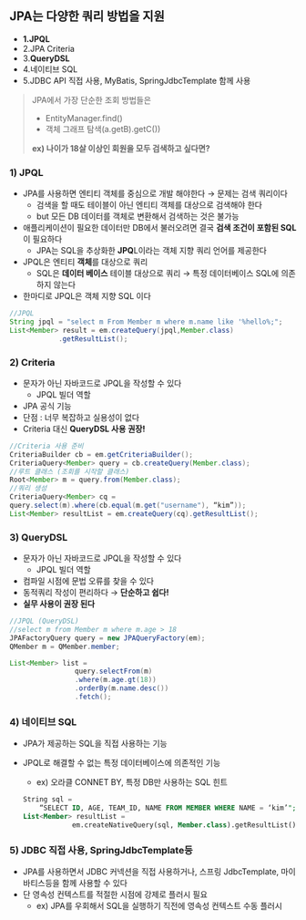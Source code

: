 ## JPA는 다양한 쿼리 방법을 지원

- **1.JPQL**
- 2.JPA Criteria
- 3.**QueryDSL**
- 4.네이티브 SQL
- 5.JDBC API 직접 사용, MyBatis, SpringJdbcTemplate 함께 사용

> JPA에서 가장 단순한 조회 방법들은
> 
> - EntityManager.find()
> - 객체 그래프 탐색(a.getB).getC())
> 
> **ex) 나이가 18살 이상인 회원을 모두 검색하고 싶다면?**
> 

### 1) JPQL

- JPA를 사용하면 엔티티 객체를 중심으로 개발 해야한다 → 문제는 검색 쿼리이다
    - 검색을 할 때도 테이블이 아닌 엔티티 객체를 대상으로 검색해야 한다
    - but 모든 DB 데이터를 객체로 변환해서 검색하는 것은 불가능
- 애플리케이션이 필요한 데이터만  DB에서 불러오려면 결국 **검색 조건이 포함된 SQL**이 필요하다
    - JPA는 SQL을 추상화한 **JPQ**L이라는 객체 지향 쿼리 언어를 제공한다
- JPQL은 엔티티 **객체**를 대상으로 쿼리
    - SQL은 **데이터 베이스** 테이블 대상으로 쿼리 → 특정 데이터베이스 SQL에 의존하지 않는다
- 한마디로 JPQL은 객체 지향 SQL 이다

```java
//JPQL
String jpql = "select m From Member m where m.name like '%hello%;";
List<Member> result = em.createQuery(jpql,Member.class)
            .getResultList();
```

### 2) Criteria

- 문자가 아닌 자바코드로 JPQL을 작성할 수 있다
    - JPQL 빌더 역할
- JPA 공식 기능
- 단점 : 너무 복잡하고 실용성이 없다
- Criteria 대신 **QueryDSL 사용 권장!**

```java
//Criteria 사용 준비
CriteriaBuilder cb = em.getCriteriaBuilder(); 
CriteriaQuery<Member> query = cb.createQuery(Member.class);
//루트 클래스 (조회를 시작할 클래스)
Root<Member> m = query.from(Member.class);
//쿼리 생성 
CriteriaQuery<Member> cq =  
query.select(m).where(cb.equal(m.get("username"), “kim”)); 
List<Member> resultList = em.createQuery(cq).getResultList();
```

### 3) QueryDSL

- 문자가 아닌 자바코드로 JPQL을 작성할 수 있다
    - JPQL 빌더 역할
- 컴파일 시점에 문법 오류를 찾을 수 있다
- 동적쿼리 작성이 편리하다 → **단순하고 쉽다!**
- **실무 사용이 권장 된다**

```java
//JPQL (QueryDSL)
//select m from Member m where m.age > 18
JPAFactoryQuery query = new JPAQueryFactory(em); 
QMember m = QMember.member;

List<Member> list = 
                query.selectFrom(m)
                .where(m.age.gt(18)) 
                .orderBy(m.name.desc()) 
                .fetch();
```

### 4) 네이티브 SQL

- JPA가 제공하는 SQL을 직접 사용하는 기능
- JPQL로 해결할 수 없는 특정 데이터베이스에 의존적인 기능
    - ex) 오라클 CONNET BY,  특정 DB만 사용하는 SQL 힌트
    
    ```sql
    String sql =
        “SELECT ID, AGE, TEAM_ID, NAME FROM MEMBER WHERE NAME = ‘kim’";
    List<Member> resultList =
                em.createNativeQuery(sql, Member.class).getResultList();
    ```
    

### 5) JDBC 직접 사용, SpringJdbcTemplate등

- JPA를 사용하면서 JDBC 커넥션을 직접 사용하거나, 스프링 JdbcTemplate, 마이 바티스등을 함께 사용할 수 있다
- 단 영속성 컨텍스트를 적절한 시점에 강제로 플러시 필요
    - ex) JPA를 우회해서 SQL을 실행하기 직전에 영속성 컨텍스트 수동 플러시